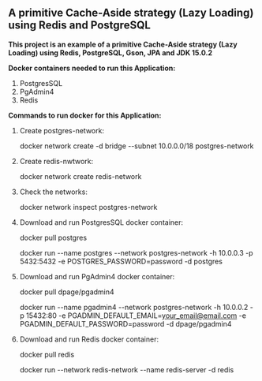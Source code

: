 ## A primitive Cache-Aside strategy (Lazy Loading) using Redis and PostgreSQL

**This project is an example of a primitive Cache-Aside strategy (Lazy Loading) using Redis, PostgreSQL, Gson, JPA and JDK 15.0.2**

**Docker containers needed to run this Application:**

 1. PostgresSQL
 2. PgAdmin4 
 3. Redis

**Commands to run docker for this Application:**

 1. Create postgres-network:
    
    docker network create -d bridge --subnet 10.0.0.0/18 postgres-network  

 2. Create redis-nwtwork:

    docker network create redis-network

 3. Check the networks:
    
    docker network inspect postgres-network
    
 4. Download and run PostgresSQL docker container:
    
    docker pull postgres
    
    docker run --name postgres --network postgres-network -h 10.0.0.3 -p 5432:5432 -e POSTGRES_PASSWORD=password -d postgres
    
 5. Download and run PgAdmin4 docker container:
    
    docker pull dpage/pgadmin4
    
    docker run --name pgadmin4 --network postgres-network -h 10.0.0.2 -p 15432:80 -e PGADMIN_DEFAULT_EMAIL=your_email@email.com -e PGADMIN_DEFAULT_PASSWORD=password -d dpage/pgadmin4

 6. Download and run Redis docker container:  
 
    docker pull redis

    docker run --network redis-network --name redis-server -d redis
